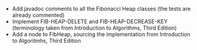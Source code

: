 - Add javadoc comments to all the Fibonacci Heap classes (the tests are already commented)
- Implement FIB-HEAP-DELETE and FIB-HEAP-DECREASE-KEY (terminology taken from Introduction to Algorithms, Third Edition)
- Add a node to FibHeap, sourcing the implementation from Introduction to Algoritmhs, Third Edition
